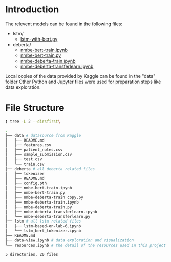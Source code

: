# Introduction 
The relevent models can be found in the following files:
- lstm/
  - [lstm-with-bert.py](lstm/lstm-with-bert.py)
- deberta/
  - [nmbe-bert-train.ipynb](deberta/nmbe-bert-train.ipynb)
  - [nmbe-bert-train.py](deberta/nmbe-bert-train.py)
  - [nmbe-deberta-train.ipynb](deberta/nmbe-deberta-train.ipynb)
  - [nmbe-deberta-transferlearn.ipynb](deberta/nmbe-deberta-transferlearn.ipynb)

Local copies of the data provided by Kaggle can be found in the "data" folder
Other Python and Jupyter files were used for preparation steps like data exploration.

# File Structure 
```bash 
❯ tree -L 2 --dirsfirst\

.
├── data # datasource from Kaggle 
│   ├── README.md
│   ├── features.csv
│   ├── patient_notes.csv
│   ├── sample_submission.csv
│   ├── test.csv
│   └── train.csv
├── deberta # all deberta related files 
│   ├── tokenizer
│   ├── README.md
│   ├── config.pth
│   ├── nmbe-bert-train.ipynb
│   ├── nmbe-bert-train.py
│   ├── nmbe-deberta-train copy.py
│   ├── nmbe-deberta-train.ipynb
│   ├── nmbe-deberta-train.py
│   ├── nmbe-deberta-transferlearn.ipynb
│   └── nmbe-deberta-transferlearn.py
├── lstm # all lstm related files 
│   ├── lstm-based-on-lab-6.ipynb
│   └── lstm_bert_tokenizer.ipynb
├── README.md
├── data-view.ipynb # data exploration and visualization 
└── resources.ipynb # the detail of the resources used in this project 

5 directories, 20 files
```